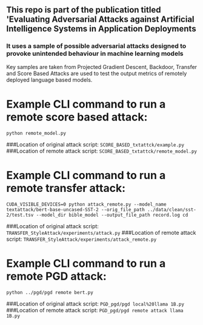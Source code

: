## This repo is part of the publication titled 'Evaluating Adversarial Attacks against Artificial Intelligence Systems in Application Deployments

### It uses a sample of possible adversarial attacks designed to provoke unintended behaviour in machine learning models

Key samples are taken from Projected Gradient Descent, Backdoor, Transfer and Score Based Attacks are used to test the output metrics of remotely deployed language based models.

# Example CLI command to run a remote score based attack:
```
python remote_model.py
```
###Location of original attack script:
`SCORE_BASED_txtattck/example.py`
###Location of remote attack script:
`SCORE_BASED_txtattck/remote_model.py`

# Example CLI command to run a remote transfer attack:
```
CUDA_VISIBLE_DEVICES=0 python attack_remote.py --model_name  textattack/bert-base-uncased-SST-2 --orig_file_path ../data/clean/sst-2/test.tsv --model_dir bible_model --output_file_path record.log cd
```
###Location of original attack script:
`TRANSFER_StyleAttack/experiments/attack.py`
###Location of remote attack script:
`TRANSFER_StyleAttack/experiments/attack_remote.py`

# Example CLI command to run a remote PGD attack:
```
python ../pgd/pgd remote bert.py
```
###Location of original attack script:
`PGD_pgd/pgd local%20llama 1B.py`
###Location of remote attack script:
`PGD_pgd/pgd remote attack llama 1B.py`
